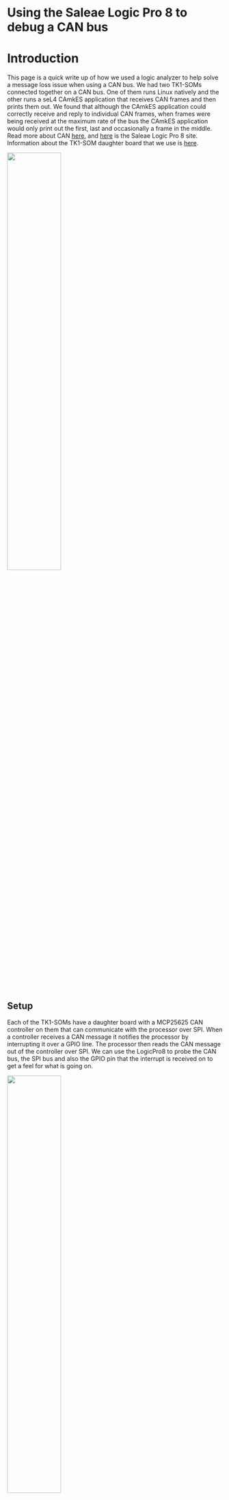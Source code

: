 # Using the Saleae Logic Pro 8 to debug a CAN bus
 
# Introduction
This page is a quick write up of how we used a logic analyzer to help
solve a message loss issue when using a CAN bus. We had two TK1-SOMs
connected together on a CAN bus. One of them runs Linux natively and the
other runs a seL4 CAmkES application that receives CAN frames and then
prints them out. We found that although the CAmkES application could
correctly receive and reply to individual CAN frames, when frames were
being received at the maximum rate of the bus the CAmkES application
would only print out the first, last and occasionally a frame in the
middle. Read more about CAN
[here](https://en.wikipedia.org/wiki/CAN_bus), and
[here](https://www.saleae.com/index) is the Saleae Logic Pro 8
site. Information about the TK1-SOM daughter board that we use is
[here](https://bitbucket.csiro.au/projects/OH/repos/tk1som-can-daughterboard/browse).

<img style="width: 50%" src="setup.JPG" />

## Setup
 Each of the TK1-SOMs have a daughter board with a MCP25625
CAN controller on them that can communicate with the processor over SPI.
When a controller receives a CAN message it notifies the processor by
interrupting it over a GPIO line. The processor then reads the CAN
message out of the controller over SPI. We can use the LogicPro8 to
probe the CAN bus, the SPI bus and also the GPIO pin that the interrupt
is received on to get a feel for what is going on.

<img style="width: 50%" src="saleae.JPG" />

### Connecting to the CAN bus

<img style="width: 50%" src="daughterboard.PNG" />

On our daughter board (schematic above), our CAN bus pins are CAN1H,
CAN1L and GND. The Logic pro only needs to be plugged into CAN1L and GND
in order to decode CAN frames. We connect Channel 0 of the Logic pro as
shown: (Note that the schematic above shows the bottom of the daughter
board. So the order of the pins in the photo is reversed)

<img style="width: 50%" src="can.JPG" />

Saleae provides the {{<https://www.saleae.com/downloads%7CLogic>}}
software which is used to collect and analyse data.

<img style="width: 50%" src="logic.png" />

We configure Logic to collect at a rate of 50MS/s on channel 0 with
3.3+V

<img style="width: 50%" src="logic1.png" />

We add CAN as an analyser for Channel 0 and set the bitrate to 125000
which is what our TK1s are configured to use.

<img style="width: 50%" src="logic2.png" alt="50%" />
<img style="width: 50%" src="logic3.png" alt="50%" />

We press start and then send one CAN message from the Linux TK1 to the
seL4 TK1.
```
Native Linux:
ubuntu@tegra-ubuntu:\~$ cansend can0 5A1#11.22.33.44.55.66.77.88

seL4: Recv: error(0), id(5a1), data(11, 22, 33, 44, 55, 66, 77, 88)
```
In Logic we see that we measured the CAN message being transmitted over
the bus. On the side under Decoded protocols Logic reports the fields of
the message that was sent.

<img style="width: 50%" src="logic4.png" alt="50%" />

### Connecting to SPI


We now connect to the SPI bus. To do this we need to measure the CLK,
MOSI and MISO. (These pins can be found at the bottom of the schematic).
We connect the probe to them as follows:

<img style="width: 50%" src="spi.JPG" alt="50%" />

In Logic we add the new channels and configure a SPI analyser for them.

<img style="width: 50%" src="logic5.png" alt="50%" />

After running the scan again while sending a CAN message we now see the
CAN frame sent on the bus followed by a few SPI transactions between the
Processor and CAN controller.

<img style="width: 50%" src="logic6.png" alt="50%" />

Zooming in on a single SPI transaction we see that the CAN driver send
0x03, 0x2C and the CAN controller respond with 0x01. This corresponds to
Read register 0x2C (Interrupt flag register) and the register value
being returned as 0x01 (Message received). Under decoded protocols you
can see both CAN messages and SPI messages that were sent.

<img style="width: 50%" src="logic7.png" alt="50%" />

### GPIO Interrupt line
 We finally connect the probe to the
interrupt line. The daughter board configures the CAN controller to
interrupt over GPIO3 which is exposed as Pin 4 on pinout J5 as described
in the
[TK1-SOM Reference guide](http://coloradoengineering.com/wp-content/uploads/2016/12/Reference-Guide_FINAL.pdf). This is at the back of the TK1 relative to our
setup and we connect the probe as shown:

<img style="width: 50%" src="gpio.JPG" alt="50%" />

We capture a message being sent again and now we can see the CAN message
being sent, the controller interrupting the GPIO line and then the
processor responding to the interrupt with SPI transactions. Eventually
the interrupt line is reset once the processor has read out the received
CAN message from the CAN controller.

<img style="width: 50%" src="logic8.png" alt="50%" />
